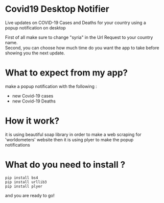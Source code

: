 # Covid19 Desktop Notifier 
Live updates on COVID-19 Cases and Deaths for your country using a popup notification on desktop

First of all make sure to change "syria" in the Url Request to your country name.
<br/>Second, you can choose how much time do you want the app to take before showing you the next update.

# What to expect from my app?
make a popup notification with the following :
- new Covid-19 cases
- new Covid-19 Deaths

# How it work?
it is using beautiful soap library in order to make a web scraping for 'worldometers' website 
then it is using plyer to make the popup notifications

# What do you need to install ?
```
pip install bs4
pip install urllib3
pip install plyer
```

and you are ready to go!
